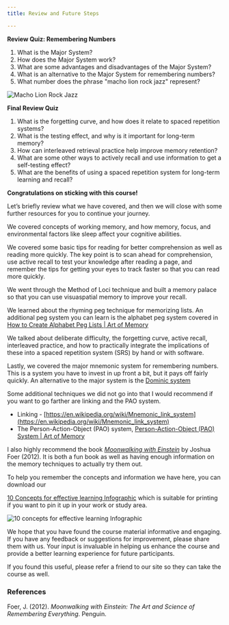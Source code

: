 ```yaml
---
title: Review and Future Steps

---
```


**Review Quiz: Remembering Numbers**

1. What is the Major System?
2. How does the Major System work?
3. What are some advantages and disadvantages of the Major System?
4. What is an alternative to the Major System for remembering numbers?
5. What number does the phrase "macho lion rock jazz" represent?

![Macho Lion Rock Jazz](app/static/macho_lion_rock_jazz.png "Macho Lion Rock Jazz")


**Final Review Quiz**

1. What is the forgetting curve, and how does it relate to spaced repetition systems?
2. What is the testing effect, and why is it important for long-term memory?
3. How can interleaved retrieval practice help improve memory retention?
4. What are some other ways to actively recall and use information to get a self-testing effect?
5. What are the benefits of using a spaced repetition system for long-term learning and recall?

**Congratulations on sticking with this course!**

Let’s briefly review what we have covered, and then we will close with some further resources for you to continue your journey.

We covered concepts of working memory, and how memory, focus, and environmental factors like sleep affect your cognitive abilities.

We covered some basic tips for reading for better comprehension as well as reading more quickly. The key point is to scan ahead for comprehension, use active recall to test your knowledge after reading a page, and remember the tips for getting your eyes to track faster so that you can read more quickly.

We went through the Method of Loci technique and built a memory palace so that you can use visuaspatial memory to improve your recall.

We learned about the rhyming peg technique for memorizing lists. An additional peg system you can learn is the alphabet peg system covered in [How to Create Alphabet Peg Lists | Art of Memory](https://artofmemory.com/blog/alphabet-peg-lists/) 

We talked about deliberate difficulty, the forgetting curve, active recall, interleaved practice, and how to practically integrate the implications of these into a spaced repetition system (SRS) by hand or with software. 

Lastly, we covered the major mnemonic system for remembering numbers.  This is a system you have to invest in up front a bit, but it pays off fairly quickly. An alternative to the major system is the [Dominic system](https://en.wikipedia.org/wiki/Dominic_system) 

Some additional techniques we did not go into that I would recommend if you want to go farther are linking and the PAO system.



* Linking - [https://en.wikipedia.org/wiki/Mnemonic_link_system](https://en.wikipedia.org/wiki/Mnemonic_link_system)
* The Person-Action-Object (PAO) system, [Person-Action-Object (PAO) System | Art of Memory](https://artofmemory.com/blog/pao-system/) 

I also highly recommend the book _[Moonwalking with Einstein](https://www.amazon.com/Moonwalking-Einstein-Science-Remembering-Everything/dp/0143120530)_ by Joshua Foer (2012). It is both a fun book as well as having enough information on the memory techniques to actually try them out.

To help you remember the concepts and information we have here, you can download our

[10 Concepts for effective learning Infographic](https://www.learnedmemory.com/ten_concepts_for_effective_learning.pdf) which is suitable for printing if you want to pin it up in your work or study area.


![10 concepts for effective learning Infographic](app/static/ten_concepts_for_effective_learning.png "10 concepts for effective learning Infographic")



We hope that you have found the course material informative and engaging. If you have any feedback or suggestions for improvement, please share them with us. Your input is invaluable in helping us enhance the course and provide a better learning experience for future participants.

If you found this useful, please refer a friend to our site so they can take the course as well.


### References

Foer, J. (2012). _Moonwalking with Einstein: The Art and Science of Remembering Everything_. Penguin.
